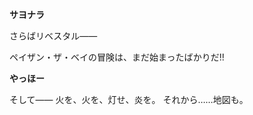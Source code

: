 <!-- title: ベイの日誌：8日目 -->

**サヨナラ**

さらばリベスタル――

ペイザン・ザ・ベイの冒険は、まだ始まったばかりだ!!

<!-- title: ビジューの日誌：8日目 -->

**やっほー**

そして――
火を、火を、灯せ、炎を。
それから……地図も。
